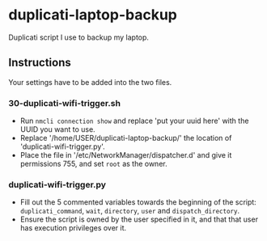 # duplicati-laptop-backup
Duplicati script I use to backup my laptop.

## Instructions
Your settings have to be added into the two files.

### 30-duplicati-wifi-trigger.sh
* Run `nmcli connection show` and replace 'put your uuid here' with the UUID you want to use.
* Replace '/home/USER/duplicati-laptop-backup/' the location of 'duplicati-wifi-trigger.py'.
* Place the file in '/etc/NetworkManager/dispatcher.d' and give it permissions 755, and set `root` as the owner.

### duplicati-wifi-trigger.py
* Fill out the 5 commented variables towards the beginning of the script: `duplicati_command`, `wait`, `directory`, `user` and `dispatch_directory`.
* Ensure the script is owned by the user specified in it, and that that user has execution privileges over it.
